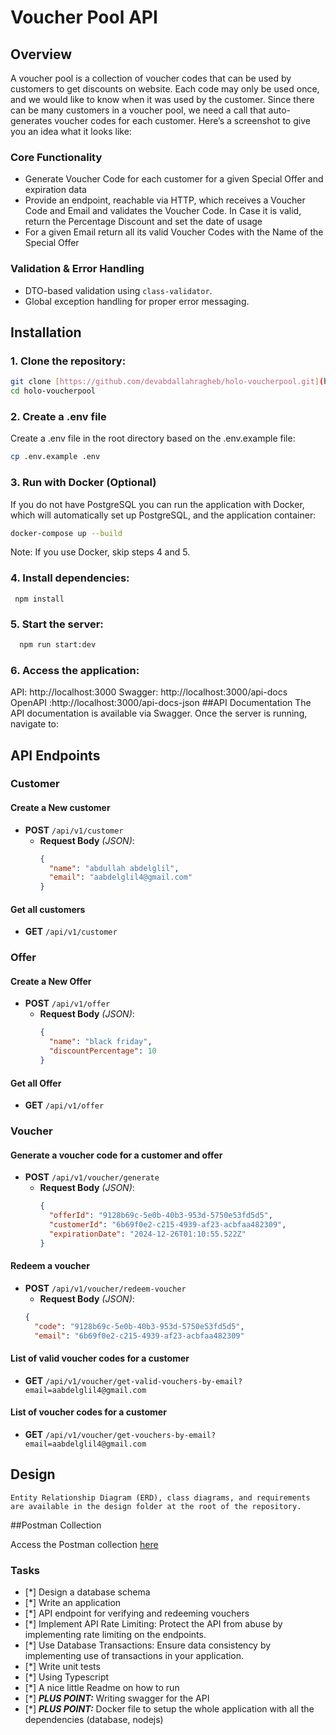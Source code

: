 # Voucher Pool API

## Overview
A voucher pool is a collection of voucher codes that can be used by customers to get discounts on website. Each code may only be used once, and we would like to know when it was used by the customer. Since there can be many customers in a voucher pool, we need a call that auto-generates voucher codes for each customer. Here’s a screenshot to give you an idea what it looks like:

### Core Functionality
* Generate Voucher Code for each customer for a given Special Offer and expiration data
* Provide an endpoint, reachable via HTTP, which receives a Voucher Code and Email and
  validates the Voucher Code. In Case it is valid, return the Percentage Discount and set the
  date of usage
* For a given Email return all its valid Voucher Codes with the Name of the Special Offer


### Validation & Error Handling
- DTO-based validation using `class-validator`.
- Global exception handling for proper error messaging.

  
## Installation
### 1. Clone the repository:
   ```bash
git clone [https://github.com/devabdallahragheb/holo-voucherpool.git](https://github.com/devabdallahragheb/holo-voucherpool.git)
cd holo-voucherpool
   ```
### 2. Create a .env file
Create a .env file in the root directory based on the .env.example file:
 ```bash
cp .env.example .env
```
### 3. Run with Docker (Optional)
   
If you do not have PostgreSQL you can run the application with Docker, which will automatically set up PostgreSQL,  and the application container:
 ```bash
docker-compose up --build
```

Note: If you use Docker, skip steps 4 and 5.

### 4. Install dependencies:
     npm install
   
### 5. Start the server:
 ```bash
   npm run start:dev
   ```
### 6. Access the application:

API: http://localhost:3000
Swagger: http://localhost:3000/api-docs
OpenAPI :http://localhost:3000/api-docs-json
##API Documentation
The API documentation is available via Swagger. Once the server is running, navigate to:

## API Endpoints

### **Customer**
#### Create a New customer
- **POST** `/api/v1/customer`
  - **Request Body** *(JSON)*:
    ```json
    {
      "name": "abdullah abdelglil",
      "email": "aabdelglil4@gmail.com"
    }
    ```
#### Get all customers
- **GET** `/api/v1/customer`
  
### **Offer**
#### Create a New Offer
- **POST** `/api/v1/offer`
  - **Request Body** *(JSON)*:
    ```json
    {
      "name": "black friday",
      "discountPercentage": 10
    }
    ```
#### Get all Offer
- **GET** `/api/v1/offer`
### **Voucher**
#### Generate a voucher code for a customer and offer
- **POST** `/api/v1/voucher/generate`
  - **Request Body** *(JSON)*:
    ```json
    {
      "offerId": "9128b69c-5e0b-40b3-953d-5750e53fd5d5",
      "customerId": "6b69f0e2-c215-4939-af23-acbfaa482309",
      "expirationDate": "2024-12-26T01:10:55.522Z" 
    }
    ```
#### Redeem a voucher
- **POST** `/api/v1/voucher/redeem-voucher`
    - **Request Body** *(JSON)*:
    ```json
    {
      "code": "9128b69c-5e0b-40b3-953d-5750e53fd5d5",
      "email": "6b69f0e2-c215-4939-af23-acbfaa482309"
    ```
#### List of valid voucher codes for a customer
- **GET** `/api/v1/voucher/get-valid-vouchers-by-email?email=aabdelglil4@gmail.com`
#### List of voucher codes for a customer
- **GET** `/api/v1/voucher/get-vouchers-by-email?email=aabdelglil4@gmail.com`
## Design

    Entity Relationship Diagram (ERD), class diagrams, and requirements are available in the design folder at the root of the repository.
    
##Postman Collection

Access the Postman collection [here](https://www.postman.com/orange-satellite-870733/workspace/public/collection/27835951-33adba73-5bd3-4af0-a7ad-af78d4185cd9?action=share&creator=27835951)
 ### Tasks
* [*] Design a database schema
* [*] Write an application
* [*] API endpoint for verifying and redeeming vouchers
* [*] Implement API Rate Limiting: Protect the API from abuse by implementing rate limiting on the endpoints.
* [*] Use Database Transactions: Ensure data consistency by implementing use of transactions in your application.
* [*] Write unit tests
* [*] Using Typescript
* [*] A nice little Readme on how to run
* [*] ***PLUS POINT:*** Writing swagger for the API
* [*] ***PLUS POINT:*** Docker file to setup the whole application with all the dependencies (database, nodejs)
